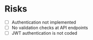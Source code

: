 # Risks
- [ ] Authentication not implemented
- [ ] No validation checks at API endpoints
- [ ] JWT authentication is not coded
